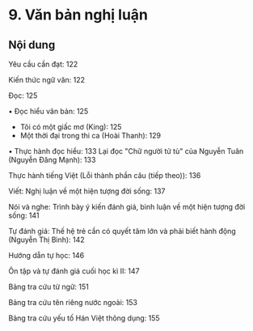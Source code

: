 # 9. Văn bản nghị luận

## Nội dung

Yêu cầu cần đạt: 122

Kiến thức ngữ văn: 122

Đọc: 125

• Đọc hiểu văn bản: 125
- Tôi có một giấc mơ (King): 125
- Một thời đại trong thi ca (Hoài Thanh): 129

• Thực hành đọc hiểu: 133
Lại đọc "Chữ người tử tù" của Nguyễn Tuân (Nguyễn Đăng Mạnh): 133

Thực hành tiếng Việt (Lỗi thành phần câu (tiếp theo)): 136

Viết: Nghị luận về một hiện tượng đời sống: 137

Nói và nghe: Trình bày ý kiến đánh giá, bình luận về một hiện tượng đời sống: 141

Tự đánh giá: Thế hệ trẻ cần có quyết tâm lớn và phải biết hành động (Nguyễn Thị Bình): 142

Hướng dẫn tự học: 146

Ôn tập và tự đánh giá cuối học kì II: 147

Bảng tra cứu từ ngữ: 151

Bảng tra cứu tên riêng nước ngoài: 153

Bảng tra cứu yếu tố Hán Việt thông dụng: 155